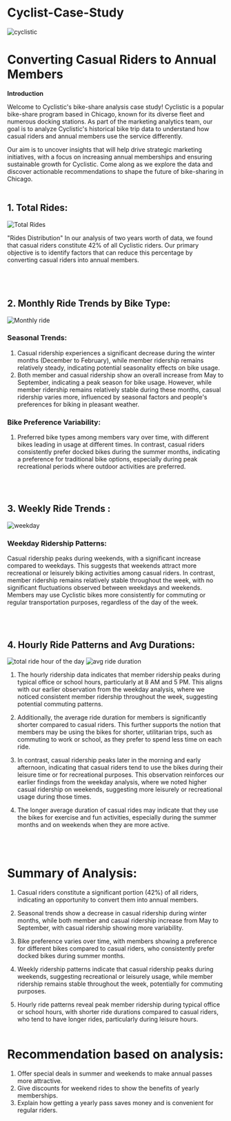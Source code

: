 # Cyclist-Case-Study

![cyclistic](https://github.com/mashoodsyed66/Cyclist-Case-Study/assets/65015378/0b8a03f1-3ff9-460f-ada4-224a153f7d31)
# Converting Casual Riders to Annual Members

**Introduction**

Welcome to Cyclistic's bike-share analysis case study! Cyclistic is a popular bike-share program based in Chicago, known for its diverse fleet and numerous docking stations. As part of the marketing analytics team, our goal is to analyze Cyclistic's historical bike trip data to understand how casual riders and annual members use the service differently.

Our aim is to uncover insights that will help drive strategic marketing initiatives, with a focus on increasing annual memberships and ensuring sustainable growth for Cyclistic. Come along as we explore the data and discover actionable recommendations to shape the future of bike-sharing in Chicago.
<br><br>

## 1. Total Rides:

![Total Rides](https://github.com/mashoodsyed66/Cyclist-Case-Study/assets/65015378/de3fac6b-4223-4fb7-b978-de3e02c68139)

"Rides Distribution"
In our analysis of two years worth of data, we found that casual riders constitute 42% of all Cyclistic riders. Our primary objective is to identify factors that can reduce this percentage by converting casual riders into annual members.
<br><br>
<br><br>
## 2. Monthly Ride Trends by Bike Type:

![Monthly ride](https://github.com/mashoodsyed66/Cyclist-Case-Study/assets/65015378/4382611e-e1b5-4e5f-958d-48793ab2cfa3)


### Seasonal Trends:

1. Casual ridership experiences a significant decrease during the winter months (December to February), while member ridership remains relatively steady, indicating potential seasonality effects on bike usage.
2. Both member and casual ridership show an overall increase from May to September, indicating a peak season for bike usage. However, while member ridership remains relatively stable during these months, casual ridership varies more, influenced by seasonal factors and people's preferences for biking in pleasant weather.

### Bike Preference Variability:

 1. Preferred bike types among members vary over time, with different bikes leading in usage at different times. In contrast, casual riders consistently prefer docked bikes during the 
summer months, indicating a preference for traditional bike options, especially during peak recreational periods where outdoor activities are preferred. 

<br><br>

## 3. Weekly Ride Trends :

![weekday](https://github.com/mashoodsyed66/Cyclist-Case-Study/assets/65015378/96ca4bd7-6f76-4a25-85b2-cfd6f937154e)

### Weekday Ridership Patterns:

Casual ridership peaks during weekends, with a significant increase compared to weekdays. This suggests that weekends attract more recreational or leisurely biking activities among casual riders. 
In contrast, member ridership remains relatively stable throughout the week, with no significant fluctuations observed between weekdays and weekends. Members may use Cyclistic bikes more consistently for commuting or regular transportation purposes, regardless of the day of the week.

<br><br>

## 4. Hourly Ride Patterns and Avg Durations:

![total ride hour of the day](https://github.com/mashoodsyed66/Cyclist-Case-Study/assets/65015378/25fa40d4-c145-4aa5-867d-47e5f65603d3)
  ![avg ride duration](https://github.com/mashoodsyed66/Cyclist-Case-Study/assets/65015378/550a3eb4-d568-46ca-b9cb-bdf5ab09e1d6)

1. The hourly ridership data indicates that member ridership peaks during typical office or school hours, particularly at 8 AM and 5 PM. This aligns with our earlier observation from the weekday analysis, where we noticed consistent member ridership throughout the week, suggesting potential commuting patterns.

2. Additionally, the average ride duration for members is significantly shorter compared to casual riders. This further supports the notion that members may be using the bikes for shorter, utilitarian trips, such as commuting to work or school, as they prefer to spend less time on each ride.

3. In contrast, casual ridership peaks later in the morning and early afternoon, indicating that casual riders tend to use the bikes during their leisure time or for recreational purposes. This observation reinforces our earlier findings from the weekday analysis, where we noted higher casual ridership on weekends, suggesting more leisurely or recreational usage during those times.

4. The longer average duration of casual rides may indicate that they use the bikes for exercise and fun activities, especially during the summer months and on weekends when they are more active.

<br><br>

# Summary of Analysis: 

1. Casual riders constitute a significant portion (42%) of all riders, indicating an opportunity to convert them into annual members.

2. Seasonal trends show a decrease in casual ridership during winter months, while both member and casual ridership increase from May to September, with casual ridership showing more variability.

3. Bike preference varies over time, with members showing a preference for different bikes compared to casual riders, who consistently prefer docked bikes during summer months.

4. Weekly ridership patterns indicate that casual ridership peaks during weekends, suggesting recreational or leisurely usage, while member ridership remains stable throughout the week, potentially for commuting purposes.

5. Hourly ride patterns reveal peak member ridership during typical office or school hours, with shorter ride durations compared to casual riders, who tend to have longer rides, particularly during leisure hours.
<br><br>

# Recommendation based on analysis:
1. Offer special deals in summer and weekends to make annual passes more attractive.
2. Give discounts for weekend rides to show the benefits of yearly memberships.
3. Explain how getting a yearly pass saves money and is convenient for regular riders.
